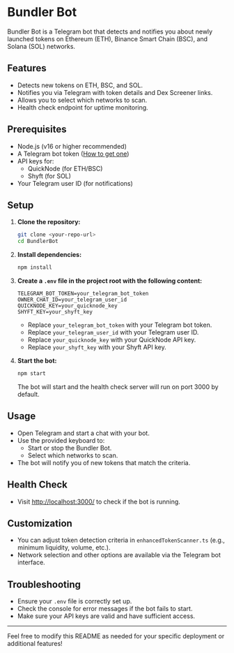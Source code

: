<!-- ReadMe file -->

# Bundler Bot

Bundler Bot is a Telegram bot that detects and notifies you about newly launched tokens on Ethereum (ETH), Binance Smart Chain (BSC), and Solana (SOL) networks.

## Features

- Detects new tokens on ETH, BSC, and SOL.
- Notifies you via Telegram with token details and Dex Screener links.
- Allows you to select which networks to scan.
- Health check endpoint for uptime monitoring.

## Prerequisites

- Node.js (v16 or higher recommended)
- A Telegram bot token ([How to get one](https://core.telegram.org/bots#how-do-i-create-a-bot))
- API keys for:
  - QuickNode (for ETH/BSC)
  - Shyft (for SOL)
- Your Telegram user ID (for notifications)

## Setup

1. **Clone the repository:**
   ```sh
   git clone <your-repo-url>
   cd BundlerBot
   ```

2. **Install dependencies:**
   ```sh
   npm install
   ```

3. **Create a `.env` file in the project root with the following content:**
   ```
   TELEGRAM_BOT_TOKEN=your_telegram_bot_token
   OWNER_CHAT_ID=your_telegram_user_id
   QUICKNODE_KEY=your_quicknode_key
   SHYFT_KEY=your_shyft_key
   ```

   - Replace `your_telegram_bot_token` with your Telegram bot token.
   - Replace `your_telegram_user_id` with your Telegram user ID.
   - Replace `your_quicknode_key` with your QuickNode API key.
   - Replace `your_shyft_key` with your Shyft API key.

4. **Start the bot:**
   ```sh
   npm start
   ```

   The bot will start and the health check server will run on port 3000 by default.

## Usage

- Open Telegram and start a chat with your bot.
- Use the provided keyboard to:
  - Start or stop the Bundler Bot.
  - Select which networks to scan.
- The bot will notify you of new tokens that match the criteria.

## Health Check

- Visit [http://localhost:3000/](http://localhost:3000/) to check if the bot is running.

## Customization

- You can adjust token detection criteria in `enhancedTokenScanner.ts` (e.g., minimum liquidity, volume, etc.).
- Network selection and other options are available via the Telegram bot interface.

## Troubleshooting

- Ensure your `.env` file is correctly set up.
- Check the console for error messages if the bot fails to start.
- Make sure your API keys are valid and have sufficient access.

---

Feel free to modify this README as needed for your specific deployment or additional features!